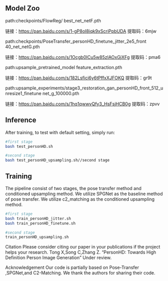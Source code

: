 Model Zoo
---
path:checkpoints/FlowReg/
best_net_netF.pth

链接：https://pan.baidu.com/s/1-gP8oI8iqk9xScriPpbUDA 
提取码：6mjw

path:checkpoints/PoseTransfer_personHD_finetune_jitter_2e5_front
40_net_netG.pth

链接：https://pan.baidu.com/s/1Ocgb0ICu5w85zlAOxGjXFg 
提取码：pma6

path:upsample_pretrained_model
feature_extraction.pth

链接：https://pan.baidu.com/s/182Lsfici6y6tPffxXJFOKQ 
提取码：gr9t

path:upsample_experiments/stage3_restoration_gan_personHD_front_512_unresize1_finetune
net_g_100000.pth

链接：https://pan.baidu.com/s/1hq1qwwvQfy3_HsFsjHCB0g 
提取码：zpvv


Inference 
---

After training, to test with default setting, simply run:

```bash
#first stage
bash test_personHD.sh
```

```bash
#second stage
bash test_personHD_upsampling.sh//second stage
```

Training
---

The pipeline consist of two stages, the pose transfer method and conditioned upsampling method. We utilize SPGNet as the baseline method of pose transfer.  We utilize c2_matching as the conditioned upsampling method. 

```bash
#first stage
bash train_personHD_jitter.sh
bash train_personHD_finetune.sh
```

```bash
#second stage
train_personHD_upsampling.sh
```





Citation
Please consider citing our paper in your publications if the project helps your research.
Tong X,Song C,Zhang Z. “PersonHD: Towards High Definition Person Image Generation” Under review.

Acknowledgement
Our code is partially based on Pose-Transfer
,SPGNet,and C2-Matching. We thank the authors for sharing their code.
